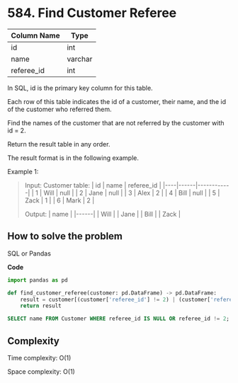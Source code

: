 # 584. Find Customer Referee
<Badge type="tip" text="Easy" />[<Badge type="info" text="LeetCode" />](https://leetcode.com/problems/find-customer-referee/ "Let's go to leetcode")

| Column Name | Type    |
|-------------|---------|
| id          | int     |
| name        | varchar |
| referee_id  | int     |

In SQL, id is the primary key column for this table.

Each row of this table indicates the id of a customer, their name, and the id of the customer who referred them.

Find the names of the customer that are not referred by the customer with id = 2.

Return the result table in any order.

The result format is in the following example.

Example 1:
> Input: 
> Customer table:
> | id | name | referee_id |
> |----|------|------------|
> | 1  | Will | null       |
> | 2  | Jane | null       |
> | 3  | Alex | 2          |
> | 4  | Bill | null       |
> | 5  | Zack | 1          |
> | 6  | Mark | 2          |
>
> Output: 
> | name |
> |------|
> | Will |
> | Jane |
> | Bill |
> | Zack |

## How to solve the problem

SQL or Pandas


**Code**

```Python Pandas
import pandas as pd

def find_customer_referee(customer: pd.DataFrame) -> pd.DataFrame:
    result = customer[(customer['referee_id'] != 2) | (customer['referee_id'].isnull())][['name']]
    return result
```

```sql
SELECT name FROM Customer WHERE referee_id IS NULL OR referee_id != 2;
```

## Complexity

Time complexity: O(1)

Space complexity: O(1)
